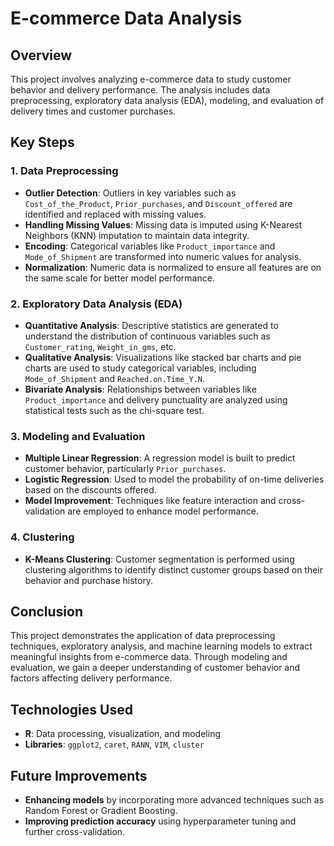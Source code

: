 # E-commerce Data Analysis

## Overview
This project involves analyzing e-commerce data to study customer behavior and delivery performance. The analysis includes data preprocessing, exploratory data analysis (EDA), modeling, and evaluation of delivery times and customer purchases.

## Key Steps

### 1. Data Preprocessing
- **Outlier Detection**: Outliers in key variables such as `Cost_of_the_Product`, `Prior_purchases`, and `Discount_offered` are identified and replaced with missing values.
- **Handling Missing Values**: Missing data is imputed using K-Nearest Neighbors (KNN) imputation to maintain data integrity.
- **Encoding**: Categorical variables like `Product_importance` and `Mode_of_Shipment` are transformed into numeric values for analysis.
- **Normalization**: Numeric data is normalized to ensure all features are on the same scale for better model performance.

### 2. Exploratory Data Analysis (EDA)
- **Quantitative Analysis**: Descriptive statistics are generated to understand the distribution of continuous variables such as `Customer_rating`, `Weight_in_gms`, etc.
- **Qualitative Analysis**: Visualizations like stacked bar charts and pie charts are used to study categorical variables, including `Mode_of_Shipment` and `Reached.on.Time_Y.N`.
- **Bivariate Analysis**: Relationships between variables like `Product_importance` and delivery punctuality are analyzed using statistical tests such as the chi-square test.

### 3. Modeling and Evaluation
- **Multiple Linear Regression**: A regression model is built to predict customer behavior, particularly `Prior_purchases`.
- **Logistic Regression**: Used to model the probability of on-time deliveries based on the discounts offered.
- **Model Improvement**: Techniques like feature interaction and cross-validation are employed to enhance model performance.

### 4. Clustering
- **K-Means Clustering**: Customer segmentation is performed using clustering algorithms to identify distinct customer groups based on their behavior and purchase history.

## Conclusion
This project demonstrates the application of data preprocessing techniques, exploratory analysis, and machine learning models to extract meaningful insights from e-commerce data. Through modeling and evaluation, we gain a deeper understanding of customer behavior and factors affecting delivery performance.

## Technologies Used
- **R**: Data processing, visualization, and modeling
- **Libraries**: `ggplot2`, `caret`, `RANN`, `VIM`, `cluster`

## Future Improvements
- **Enhancing models** by incorporating more advanced techniques such as Random Forest or Gradient Boosting.
- **Improving prediction accuracy** using hyperparameter tuning and further cross-validation.
